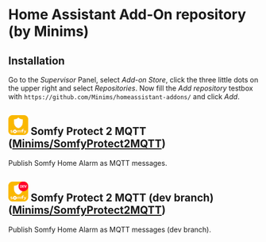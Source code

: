 # Home Assistant Add-On repository (by Minims)

## Installation
Go to the *Supervisor* Panel, select *Add-on Store*, click the three little dots on the upper right and select *Repositories*. Now fill the *Add repository* testbox with `https://github.com/Minims/homeassistant-addons/` and click *Add*.

## <img src="SomfyProtect2MQTT/icon.png" width="40px"> Somfy Protect 2 MQTT ([Minims/SomfyProtect2MQTT](https://github.com/Minims/SomfyProtect2MQTT))
Publish Somfy Home Alarm as MQTT messages.

## <img src="SomfyProtect2MQTT-dev/icon.png" width="40px"> Somfy Protect 2 MQTT (dev branch) ([Minims/SomfyProtect2MQTT](https://github.com/Minims/SomfyProtect2MQTT))
Publish Somfy Home Alarm as MQTT messages (dev branch).